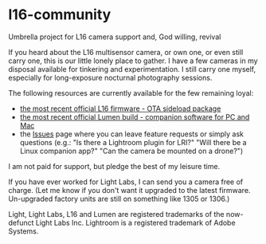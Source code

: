 # l16-community
Umbrella project for L16 camera support and, God willing, revival

If you heard about the L16 multisensor camera, or own one, or even still carry one, this is our little lonely place to gather. I have a few cameras in my disposal available for tinkering and experimentation. I still carry one myself, especially for long-exposure nocturnal photography sessions.

The following resources are currently available for the few remaining loyal:
* [the most recent official L16 firmware - OTA sideload package](https://archive.org/details/lfc-1351-0-00-ww-a-01-update)
* [the most recent official Lumen build - companion software for PC and Mac](https://archive.org/details/lumen-for-l16)
* the [Issues](../../issues) page where you can leave feature requests or simply ask questions (e.g.: "Is there a Lightroom plugin for LRI?" "Will there be a Linux companion app?" "Can the camera be mounted on a drone?")

I am not paid for support, but pledge the best of my leisure time.

If you have ever worked for Light Labs, I can send you a camera free of charge. (Let me know if you don't want it upgraded to the latest firmware. Un-upgraded factory units are still on something like 1305 or 1306.)

Light, Light Labs, L16 and Lumen are registered trademarks of the now-defunct Light Labs Inc. Lightroom is a registered trademark of Adobe Systems.
